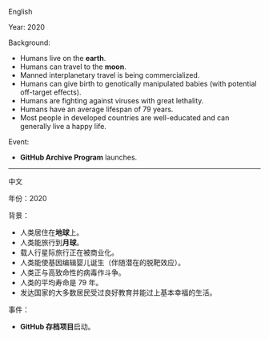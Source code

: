 English

Year: 2020

Background:
* Humans live on the **earth**.
* Humans can travel to the **moon**.
* Manned interplanetary travel is being commercialized.
* Humans can give birth to genotically manipulated babies (with potential off-target effects).
* Humans are fighting against viruses with great lethality.
* Humans have an average lifespan of 79 years.
* Most people in developed countries are well-educated and can generally live a happy life.

Event:
* **GitHub Archive Program** launches.

***

中文

年份：2020

背景：
* 人类居住在**地球**上。
* 人类能旅行到**月球**。
* 载人行星际旅行正在被商业化。
* 人类能使基因编辑婴儿诞生（伴随潜在的脱靶效应）。
* 人类正与高致命性的病毒作斗争。
* 人类的平均寿命是 79 年。
* 发达国家的大多数居民受过良好教育并能过上基本幸福的生活。

事件：
* **GitHub 存档项目**启动。
